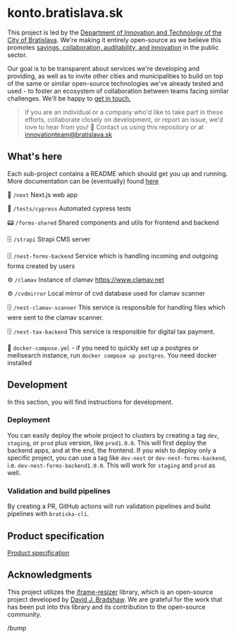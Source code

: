 # konto.bratislava.sk

This project is led by the [Department of Innovation and Technology of the City of Bratislava](https://inovacie.bratislava.sk). We're making it entirely open-source as we believe this promotes [savings, collaboration, auditability, and innovation](https://publiccode.eu) in the public sector.

Our goal is to be transparent about services we're developing and providing, as well as to invite other cities and municipalities to build on top of the same or similar open-source technologies we've already tested and used - to foster an ecosystem of collaboration between teams facing similar challenges. We'll be happy to [get in touch.](mailto:innovationteam@bratislava.sk)

> If you are an individual or a company who'd like to take part in these efforts, collaborate closely on development, or report an issue, we'd love to hear from you! 🙌 Contact us using this repository or at [innovationteam@bratislava.sk](mailto:innovationteam@bratislava.sk)

## What's here

Each sub-project contains a README which should get you up and running. More documentation can be (eventually) found [here](https://bratislava.github.io)

🏡 `/next` Next.js web app

👀 `/tests/cypress` Automated cypress tests

📟 `/forms-shared` Shared components and utils for frontend and backend

🗄️ `/strapi` Strapi CMS server

🗄️ `/nest-forms-backend` Service which is handling incoming and outgoing forms created by users

⚙️️ `/clamav` Instance of clamav https://www.clamav.net

⚙️️ `/cvdmirror` Local mirror of cvd database used for clamav scanner

🗄️ `/nest-clamav-scanner` This service is responsible for handling files which were sent to the clamav scanner.

🗄️ `/nest-tax-backend` This service is responsible for digital tax payment.

🐳 `docker-compose.yml` - if you need to quickly set up a postgres or meilisearch instance, run `docker compose up postgres`. You need docker installed

## Development

In this section, you will find instructions for development.

### Deployment

You can easily deploy the whole project to clusters by creating a tag `dev`, `staging`, or `prod` plus version, like `prod1.0.0`. This will first deploy the backend apps, and at the end, the frontend.
If you wish to deploy only a specific project, you can use a tag like `dev-next` or `dev-nest-forms-backend`, i.e. `dev-nest-forms-backend1.0.0`. This will work for `staging` and `prod` as well.

### Validation and build pipelines

By creating a PR, GitHub actions will run validation pipelines and build pipelines with `bratiska-cli`.

## Product specification

[Product specification](https://magistratba.sharepoint.com/:w:/s/InnovationTeam/Ee7urGwpSLBGnhyBYT5OJyAB9yPAd8xctA2I_xU6rYWbuA?e=ofobAR)

## Acknowledgments

This project utilizes the [iframe-resizer](https://github.com/davidjbradshaw/iframe-resizer) library, which is an open-source project developed by [David J. Bradshaw](https://github.com/davidjbradshaw). We are grateful for the work that has been put into this library and its contribution to the open-source community.

/bump
